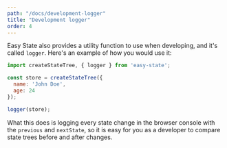 ```yaml
---
path: "/docs/development-logger"
title: "Development logger"
order: 4
---
```


Easy State also provides a utility function to use when developing, and it's called `logger`. Here's an example of how you would use it:

```js
import createStateTree, { logger } from 'easy-state';

const store = createStateTree({
  name: 'John Doe',
  age: 24
});

logger(store);
```

What this does is logging every state change in the browser console with the `previous` and `nextState`,
so it is easy for you as a developer to compare state trees before and after changes.
